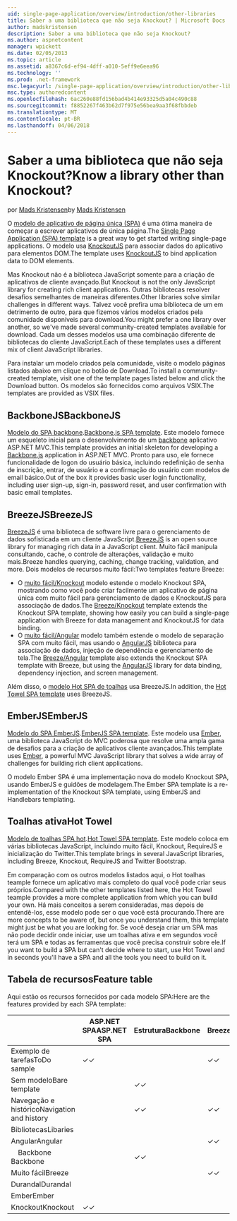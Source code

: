 ```yaml
---
uid: single-page-application/overview/introduction/other-libraries
title: Saber a uma biblioteca que não seja Knockout? | Microsoft Docs
author: madskristensen
description: Saber a uma biblioteca que não seja Knockout?
ms.author: aspnetcontent
manager: wpickett
ms.date: 02/05/2013
ms.topic: article
ms.assetid: a8367c6d-ef94-4dff-a010-5eff9e6eea96
ms.technology: ''
ms.prod: .net-framework
msc.legacyurl: /single-page-application/overview/introduction/other-libraries
msc.type: authoredcontent
ms.openlocfilehash: 6ac260e88fd156bad4b414e93325d5a04c490c88
ms.sourcegitcommit: f8852267f463b62d7f975e56bea9aa3f68fbbdeb
ms.translationtype: MT
ms.contentlocale: pt-BR
ms.lasthandoff: 04/06/2018
---
```

<a name="know-a-library-other-than-knockout"></a><span data-ttu-id="e1bac-104">Saber a uma biblioteca que não seja Knockout?</span><span class="sxs-lookup"><span data-stu-id="e1bac-104">Know a library other than Knockout?</span></span>
====================
<span data-ttu-id="e1bac-105">por [Mads Kristensen](https://github.com/madskristensen)</span><span class="sxs-lookup"><span data-stu-id="e1bac-105">by [Mads Kristensen](https://github.com/madskristensen)</span></span>

<span data-ttu-id="e1bac-106">O [modelo de aplicativo de página única (SPA)](knockoutjs-template.md) é uma ótima maneira de começar a escrever aplicativos de única página.</span><span class="sxs-lookup"><span data-stu-id="e1bac-106">The [Single Page Application (SPA) template](knockoutjs-template.md) is a great way to get started writing single-page applications.</span></span> <span data-ttu-id="e1bac-107">O modelo usa [KnockoutJS](http://knockoutjs.com/) para associar dados do aplicativo para elementos DOM.</span><span class="sxs-lookup"><span data-stu-id="e1bac-107">The template uses [KnockoutJS](http://knockoutjs.com/) to bind application data to DOM elements.</span></span>

<span data-ttu-id="e1bac-108">Mas Knockout não é a biblioteca JavaScript somente para a criação de aplicativos de cliente avançado.</span><span class="sxs-lookup"><span data-stu-id="e1bac-108">But Knockout is not the only JavaScript library for creating rich client applications.</span></span> <span data-ttu-id="e1bac-109">Outras bibliotecas resolver desafios semelhantes de maneiras diferentes.</span><span class="sxs-lookup"><span data-stu-id="e1bac-109">Other libraries solve similar challenges in different ways.</span></span> <span data-ttu-id="e1bac-110">Talvez você prefira uma biblioteca de um em detrimento de outro, para que fizemos vários modelos criados pela comunidade disponíveis para download.</span><span class="sxs-lookup"><span data-stu-id="e1bac-110">You might prefer a one library over another, so we've made several community-created templates available for download.</span></span> <span data-ttu-id="e1bac-111">Cada um desses modelos usa uma combinação diferente de bibliotecas do cliente JavaScript.</span><span class="sxs-lookup"><span data-stu-id="e1bac-111">Each of these templates uses a different mix of client JavaScript libraries.</span></span>

<span data-ttu-id="e1bac-112">Para instalar um modelo criados pela comunidade, visite o modelo páginas listados abaixo em clique no botão de Download.</span><span class="sxs-lookup"><span data-stu-id="e1bac-112">To install a community-created template, visit one of the template pages listed below and click the Download button.</span></span> <span data-ttu-id="e1bac-113">Os modelos são fornecidos como arquivos VSIX.</span><span class="sxs-lookup"><span data-stu-id="e1bac-113">The templates are provided as VSIX files.</span></span>

## <a name="backbonejs"></a><span data-ttu-id="e1bac-114">BackboneJS</span><span class="sxs-lookup"><span data-stu-id="e1bac-114">BackboneJS</span></span>

<span data-ttu-id="e1bac-115">[Modelo do SPA backbone](../templates/backbonejs-template.md).</span><span class="sxs-lookup"><span data-stu-id="e1bac-115">[Backbone.js SPA template](../templates/backbonejs-template.md).</span></span> <span data-ttu-id="e1bac-116">Este modelo fornece um esqueleto inicial para o desenvolvimento de um [backbone](http://backbonejs.org/) aplicativo ASP.NET MVC.</span><span class="sxs-lookup"><span data-stu-id="e1bac-116">This template provides an initial skeleton for developing a [Backbone.js](http://backbonejs.org/) application in ASP.NET MVC.</span></span> <span data-ttu-id="e1bac-117">Pronto para uso, ele fornece funcionalidade de logon do usuário básica, incluindo redefinição de senha de inscrição, entrar, de usuário e a confirmação do usuário com modelos de email básico.</span><span class="sxs-lookup"><span data-stu-id="e1bac-117">Out of the box it provides basic user login functionality, including user sign-up, sign-in, password reset, and user confirmation with basic email templates.</span></span>

## <a name="breezejs"></a><span data-ttu-id="e1bac-118">BreezeJS</span><span class="sxs-lookup"><span data-stu-id="e1bac-118">BreezeJS</span></span>

<span data-ttu-id="e1bac-119">[BreezeJS](http://www.breezejs.com/?utm_source=ms-spa) é uma biblioteca de software livre para o gerenciamento de dados sofisticada em um cliente JavaScript.</span><span class="sxs-lookup"><span data-stu-id="e1bac-119">[BreezeJS](http://www.breezejs.com/?utm_source=ms-spa) is an open source library for managing rich data in a JavaScript client.</span></span> <span data-ttu-id="e1bac-120">Muito fácil manipula consultando, cache, o controle de alterações, validação e muito mais.</span><span class="sxs-lookup"><span data-stu-id="e1bac-120">Breeze handles querying, caching, change tracking, validation, and more.</span></span> <span data-ttu-id="e1bac-121">Dois modelos de recursos muito fácil:</span><span class="sxs-lookup"><span data-stu-id="e1bac-121">Two templates feature Breeze:</span></span>

- <span data-ttu-id="e1bac-122">O [muito fácil/Knockout](../templates/breezeknockout-template.md) modelo estende o modelo Knockout SPA, mostrando como você pode criar facilmente um aplicativo de página única com muito fácil para gerenciamento de dados e KnockoutJS para associação de dados.</span><span class="sxs-lookup"><span data-stu-id="e1bac-122">The [Breeze/Knockout](../templates/breezeknockout-template.md) template extends the Knockout SPA template, showing how easily you can build a single-page application with Breeze for data management and KnockoutJS for data binding.</span></span>
- <span data-ttu-id="e1bac-123">O [muito fácil/Angular](../templates/breezeangular-template.md) modelo também estende o modelo de separação SPA com muito fácil, mas usando o [AngularJS](http://angularjs.org) biblioteca para associação de dados, injeção de dependência e gerenciamento de tela.</span><span class="sxs-lookup"><span data-stu-id="e1bac-123">The [Breeze/Angular](../templates/breezeangular-template.md) template also extends the Knockout SPA template with Breeze, but using the [AngularJS](http://angularjs.org) library for data binding, dependency injection, and screen management.</span></span>

<span data-ttu-id="e1bac-124">Além disso, o [modelo Hot SPA de toalhas](../templates/hottowel-template.md) usa BreezeJS.</span><span class="sxs-lookup"><span data-stu-id="e1bac-124">In addition, the [Hot Towel SPA template](../templates/hottowel-template.md) uses BreezeJS.</span></span>

## <a name="emberjs"></a><span data-ttu-id="e1bac-125">EmberJS</span><span class="sxs-lookup"><span data-stu-id="e1bac-125">EmberJS</span></span>

<span data-ttu-id="e1bac-126">[Modelo do SPA EmberJS](../templates/emberjs-template.md).</span><span class="sxs-lookup"><span data-stu-id="e1bac-126">[EmberJS SPA template](../templates/emberjs-template.md).</span></span> <span data-ttu-id="e1bac-127">Este modelo usa [Ember](http://emberjs.com/), uma biblioteca JavaScript do MVC poderosa que resolve uma ampla gama de desafios para a criação de aplicativos cliente avançados.</span><span class="sxs-lookup"><span data-stu-id="e1bac-127">This template uses [Ember](http://emberjs.com/), a powerful MVC JavaScript library that solves a wide array of challenges for building rich client applications.</span></span>

<span data-ttu-id="e1bac-128">O modelo Ember SPA é uma implementação nova do modelo Knockout SPA, usando EmberJS e guidões de modelagem.</span><span class="sxs-lookup"><span data-stu-id="e1bac-128">The Ember SPA template is a re-implementation of the Knockout SPA template, using EmberJS and Handlebars templating.</span></span>

## <a name="hot-towel"></a><span data-ttu-id="e1bac-129">Toalhas ativa</span><span class="sxs-lookup"><span data-stu-id="e1bac-129">Hot Towel</span></span>

<span data-ttu-id="e1bac-130">[Modelo de toalhas SPA hot](../templates/hottowel-template.md).</span><span class="sxs-lookup"><span data-stu-id="e1bac-130">[Hot Towel SPA template](../templates/hottowel-template.md).</span></span> <span data-ttu-id="e1bac-131">Este modelo coloca em várias bibliotecas JavaScript, incluindo muito fácil, Knockout, RequireJS e inicialização do Twitter.</span><span class="sxs-lookup"><span data-stu-id="e1bac-131">This template brings in several JavaScript libraries, including Breeze, Knockout, RequireJS and Twitter Bootstrap.</span></span>

<span data-ttu-id="e1bac-132">Em comparação com os outros modelos listados aqui, o Hot toalhas teample fornece um aplicativo mais completo do qual você pode criar seus próprios.</span><span class="sxs-lookup"><span data-stu-id="e1bac-132">Compared with the other templates listed here, the Hot Towel teample provides a more complete application from which you can build your own.</span></span> <span data-ttu-id="e1bac-133">Há mais conceitos a serem consideradas, mas depois de entendê-los, esse modelo pode ser o que você está procurando.</span><span class="sxs-lookup"><span data-stu-id="e1bac-133">There are more concepts to be aware of, but once you understand them, this template might just be what you are looking for.</span></span> <span data-ttu-id="e1bac-134">Se você deseja criar um SPA mas não pode decidir onde iniciar, use um toalhas ativa e em segundos você terá um SPA e todas as ferramentas que você precisa construir sobre ele.</span><span class="sxs-lookup"><span data-stu-id="e1bac-134">If you want to build a SPA but can't decide where to start, use Hot Towel and in seconds you'll have a SPA and all the tools you need to build on it.</span></span>

## <a name="feature-table"></a><span data-ttu-id="e1bac-135">Tabela de recursos</span><span class="sxs-lookup"><span data-stu-id="e1bac-135">Feature table</span></span>

<span data-ttu-id="e1bac-136">Aqui estão os recursos fornecidos por cada modelo SPA:</span><span class="sxs-lookup"><span data-stu-id="e1bac-136">Here are the features provided by each SPA template:</span></span>


|                        | <span data-ttu-id="e1bac-137">ASP.NET SPA</span><span class="sxs-lookup"><span data-stu-id="e1bac-137">ASP.NET SPA</span></span> | <span data-ttu-id="e1bac-138">Estrutura</span><span class="sxs-lookup"><span data-stu-id="e1bac-138">Backbone</span></span> | <span data-ttu-id="e1bac-139">Breeze/Angular</span><span class="sxs-lookup"><span data-stu-id="e1bac-139">Breeze/Angular</span></span> | <span data-ttu-id="e1bac-140">Muito fácil/KO</span><span class="sxs-lookup"><span data-stu-id="e1bac-140">Breeze/KO</span></span> |  <span data-ttu-id="e1bac-141">Ember</span><span class="sxs-lookup"><span data-stu-id="e1bac-141">Ember</span></span>   | <span data-ttu-id="e1bac-142">Toalhas ativa</span><span class="sxs-lookup"><span data-stu-id="e1bac-142">Hot Towel</span></span> |
|------------------------|-------------|----------|----------------|-----------|----------|-----------|
|      <span data-ttu-id="e1bac-143">Exemplo de tarefas</span><span class="sxs-lookup"><span data-stu-id="e1bac-143">ToDo sample</span></span>       |  <span data-ttu-id="e1bac-144">&#10003;</span><span class="sxs-lookup"><span data-stu-id="e1bac-144">&#10003;</span></span>   |          |    <span data-ttu-id="e1bac-145">&#10003;</span><span class="sxs-lookup"><span data-stu-id="e1bac-145">&#10003;</span></span>    | <span data-ttu-id="e1bac-146">&#10003;</span><span class="sxs-lookup"><span data-stu-id="e1bac-146">&#10003;</span></span>  | <span data-ttu-id="e1bac-147">&#10003;</span><span class="sxs-lookup"><span data-stu-id="e1bac-147">&#10003;</span></span> |           |
|     <span data-ttu-id="e1bac-148">Sem modelo</span><span class="sxs-lookup"><span data-stu-id="e1bac-148">Bare template</span></span>      |             | <span data-ttu-id="e1bac-149">&#10003;</span><span class="sxs-lookup"><span data-stu-id="e1bac-149">&#10003;</span></span> |                |           |          | <span data-ttu-id="e1bac-150">&#10003;</span><span class="sxs-lookup"><span data-stu-id="e1bac-150">&#10003;</span></span>  |
| <span data-ttu-id="e1bac-151">Navegação e histórico</span><span class="sxs-lookup"><span data-stu-id="e1bac-151">Navigation and history</span></span> |             | <span data-ttu-id="e1bac-152">&#10003;</span><span class="sxs-lookup"><span data-stu-id="e1bac-152">&#10003;</span></span> |    <span data-ttu-id="e1bac-153">&#10003;</span><span class="sxs-lookup"><span data-stu-id="e1bac-153">&#10003;</span></span>    |           | <span data-ttu-id="e1bac-154">&#10003;</span><span class="sxs-lookup"><span data-stu-id="e1bac-154">&#10003;</span></span> | <span data-ttu-id="e1bac-155">&#10003;</span><span class="sxs-lookup"><span data-stu-id="e1bac-155">&#10003;</span></span>  |
|        <span data-ttu-id="e1bac-156">Bibliotecas</span><span class="sxs-lookup"><span data-stu-id="e1bac-156">Libaries</span></span>        |             |          |                |           |          |           |
|        <span data-ttu-id="e1bac-157">Angular</span><span class="sxs-lookup"><span data-stu-id="e1bac-157">Angular</span></span>         |             |          |    <span data-ttu-id="e1bac-158">&#10003;</span><span class="sxs-lookup"><span data-stu-id="e1bac-158">&#10003;</span></span>    |           |          |           |
|    <span data-ttu-id="e1bac-159">&#8195;Backbone</span><span class="sxs-lookup"><span data-stu-id="e1bac-159">&#8195;Backbone</span></span>     |             | <span data-ttu-id="e1bac-160">&#10003;</span><span class="sxs-lookup"><span data-stu-id="e1bac-160">&#10003;</span></span> |                |           |          |           |
|         <span data-ttu-id="e1bac-161">Muito fácil</span><span class="sxs-lookup"><span data-stu-id="e1bac-161">Breeze</span></span>         |             |          |    <span data-ttu-id="e1bac-162">&#10003;</span><span class="sxs-lookup"><span data-stu-id="e1bac-162">&#10003;</span></span>    | <span data-ttu-id="e1bac-163">&#10003;</span><span class="sxs-lookup"><span data-stu-id="e1bac-163">&#10003;</span></span>  |          | <span data-ttu-id="e1bac-164">&#10003;</span><span class="sxs-lookup"><span data-stu-id="e1bac-164">&#10003;</span></span>  |
|        <span data-ttu-id="e1bac-165">Durandal</span><span class="sxs-lookup"><span data-stu-id="e1bac-165">Durandal</span></span>        |             |          |                |           |          | <span data-ttu-id="e1bac-166">&#10003;</span><span class="sxs-lookup"><span data-stu-id="e1bac-166">&#10003;</span></span>  |
|         <span data-ttu-id="e1bac-167">Ember</span><span class="sxs-lookup"><span data-stu-id="e1bac-167">Ember</span></span>          |             |          |                |           | <span data-ttu-id="e1bac-168">&#10003;</span><span class="sxs-lookup"><span data-stu-id="e1bac-168">&#10003;</span></span> |           |
|        <span data-ttu-id="e1bac-169">Knockout</span><span class="sxs-lookup"><span data-stu-id="e1bac-169">Knockout</span></span>        |  <span data-ttu-id="e1bac-170">&#10003;</span><span class="sxs-lookup"><span data-stu-id="e1bac-170">&#10003;</span></span>   |          |                | <span data-ttu-id="e1bac-171">&#10003;</span><span class="sxs-lookup"><span data-stu-id="e1bac-171">&#10003;</span></span>  |          | <span data-ttu-id="e1bac-172">&#10003;</span><span class="sxs-lookup"><span data-stu-id="e1bac-172">&#10003;</span></span>  |


